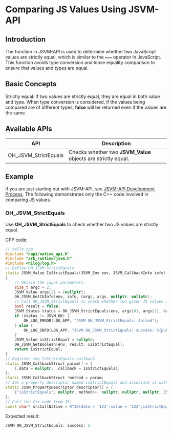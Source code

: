 # Comparing JS Values Using JSVM-API

## Introduction

The function in JSVM-API is used to determine whether two JavaScript values are strictly equal, which is similar to the `===` operator in JavaScript. This function avoids type conversion and loose equality comparison to ensure that values and types are equal.

## Basic Concepts

Strictly equal: If two values are strictly equal, they are equal in both value and type. When type conversion is considered, if the values being compared are of different types, **false** will be returned even if the values are the same.

## Available APIs

| API                      | Description                           |
|----------------------------|-------------------------------------|
| OH_JSVM_StrictEquals         | Checks whether two **JSVM_Value** objects are strictly equal.|

## Example

If you are just starting out with JSVM-API, see [JSVM-API Development Process](use-jsvm-process.md). The following demonstrates only the C++ code involved in comparing JS values.

### OH_JSVM_StrictEquals

Use **OH_JSVM_StrictEquals** to check whether two JS values are strictly equal.

CPP code:

```cpp
// hello.cpp
#include "napi/native_api.h"
#include "ark_runtime/jsvm.h"
#include <hilog/log.h>
// Define OH_JSVM_StrictEquals.
static JSVM_Value IsStrictEquals(JSVM_Env env, JSVM_CallbackInfo info)
{
    // Obtain the input parameters.
    size_t argc = 2;
    JSVM_Value args[2] = {nullptr};
    OH_JSVM_GetCbInfo(env, info, &argc, args, nullptr, nullptr);
    // Call OH_JSVM_StrictEquals to check whether two given JS values are strictly equal.
    bool result = false;
    JSVM_Status status = OH_JSVM_StrictEquals(env, args[0], args[1], &result);
    if (status != JSVM_OK) {
        OH_LOG_ERROR(LOG_APP, "JSVM OH_JSVM_StrictEquals: failed");
    } else {
        OH_LOG_INFO(LOG_APP, "JSVM OH_JSVM_StrictEquals: success: %{public}d", result);
    }
    JSVM_Value isStrictEqual = nullptr;
    OH_JSVM_GetBoolean(env, result, &isStrictEqual);
    return isStrictEqual;
}
// Register the IsStrictEquals callback.
static JSVM_CallbackStruct param[] = {
    {.data = nullptr, .callback = IsStrictEquals},
};
static JSVM_CallbackStruct *method = param;
// Set a property descriptor named isStrictEquals and associate it with a callback. This allows the isStrictEquals callback to be called from JS.
static JSVM_PropertyDescriptor descriptor[] = {
    {"isStrictEquals", nullptr, method++, nullptr, nullptr, nullptr, JSVM_DEFAULT},
};
// Call the C++ code from JS.
const char* srcCallNative = R"JS(data = '123';value = '123';isStrictEquals(data,value);)JS";
```

Expected result:

```ts
JSVM OH_JSVM_StrictEquals: success: 1
```
